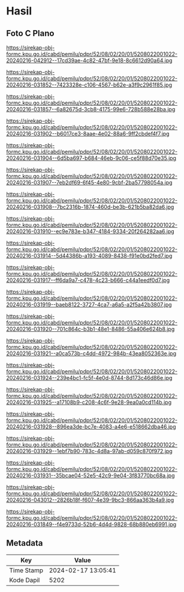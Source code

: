# Hasil

## Foto C Plano

https://sirekap-obj-formc.kpu.go.id/cabd/pemilu/pdpr/52/08/02/20/01/5208022001022-20240216-042912--17cd39ae-4c82-47bf-9e18-8c6612d90a64.jpg

https://sirekap-obj-formc.kpu.go.id/cabd/pemilu/pdpr/52/08/02/20/01/5208022001022-20240216-031852--7423328e-c106-4567-b62e-a3f9c2961f85.jpg

https://sirekap-obj-formc.kpu.go.id/cabd/pemilu/pdpr/52/08/02/20/01/5208022001022-20240216-031857--6a82675d-3cb8-4175-99e6-728b588e28ba.jpg

https://sirekap-obj-formc.kpu.go.id/cabd/pemilu/pdpr/52/08/02/20/01/5208022001022-20240216-031902--b6017ce3-8aae-4e02-88a6-9ff2cbdef4f7.jpg

https://sirekap-obj-formc.kpu.go.id/cabd/pemilu/pdpr/52/08/02/20/01/5208022001022-20240216-031904--6d5ba697-b684-46eb-9c06-ce5f88d70e35.jpg

https://sirekap-obj-formc.kpu.go.id/cabd/pemilu/pdpr/52/08/02/20/01/5208022001022-20240216-031907--7eb2df69-6f45-4e80-9cbf-2ba57798054a.jpg

https://sirekap-obj-formc.kpu.go.id/cabd/pemilu/pdpr/52/08/02/20/01/5208022001022-20240216-031908--7bc2316b-1874-460d-be3b-621b5ba82da6.jpg

https://sirekap-obj-formc.kpu.go.id/cabd/pemilu/pdpr/52/08/02/20/01/5208022001022-20240216-031910--ec9e783e-b347-4184-9334-20f264282aa6.jpg

https://sirekap-obj-formc.kpu.go.id/cabd/pemilu/pdpr/52/08/02/20/01/5208022001022-20240216-031914--5d44386b-a193-4089-8438-f91e0bd2fed7.jpg

https://sirekap-obj-formc.kpu.go.id/cabd/pemilu/pdpr/52/08/02/20/01/5208022001022-20240216-031917--ff6da9a7-c478-4c23-b666-c44a1eedf0d7.jpg

https://sirekap-obj-formc.kpu.go.id/cabd/pemilu/pdpr/52/08/02/20/01/5208022001022-20240216-031919--baeb8122-3727-4ca7-a6a5-a2f5a42b3807.jpg

https://sirekap-obj-formc.kpu.go.id/cabd/pemilu/pdpr/52/08/02/20/01/5208022001022-20240216-031920--701c864c-b3b1-48e1-8486-55a406e624b8.jpg

https://sirekap-obj-formc.kpu.go.id/cabd/pemilu/pdpr/52/08/02/20/01/5208022001022-20240216-031921--a0ca573b-c4dd-4972-984b-43ea8052363e.jpg

https://sirekap-obj-formc.kpu.go.id/cabd/pemilu/pdpr/52/08/02/20/01/5208022001022-20240216-031924--239e4bc1-fc5f-4e0d-8744-8d173c46d86e.jpg

https://sirekap-obj-formc.kpu.go.id/cabd/pemilu/pdpr/52/08/02/20/01/5208022001022-20240216-031925--a17108b9-c208-4c6f-9e28-9ea0a0cd114b.jpg

https://sirekap-obj-formc.kpu.go.id/cabd/pemilu/pdpr/52/08/02/20/01/5208022001022-20240216-031928--896ea3de-bc7e-4083-a4e6-e518662dba46.jpg

https://sirekap-obj-formc.kpu.go.id/cabd/pemilu/pdpr/52/08/02/20/01/5208022001022-20240216-031929--1ebf7b90-783c-4d8a-97ab-d059c870f972.jpg

https://sirekap-obj-formc.kpu.go.id/cabd/pemilu/pdpr/52/08/02/20/01/5208022001022-20240216-031931--35bcae04-52e5-42c9-9e04-3f83770bc68a.jpg

https://sirekap-obj-formc.kpu.go.id/cabd/pemilu/pdpr/52/08/02/20/01/5208022001022-20240216-043012--2826b18f-f607-4e39-9bc3-866aa363b4a9.jpg

https://sirekap-obj-formc.kpu.go.id/cabd/pemilu/pdpr/52/08/02/20/01/5208022001022-20240216-031849--f4e9733d-52b6-4d4d-9828-68b880eb6991.jpg


## Metadata

| Key        | Value               |
| ---------- | ------------------- |
| Time Stamp | 2024-02-17 13:05:41 |
| Kode Dapil | 5202                |




